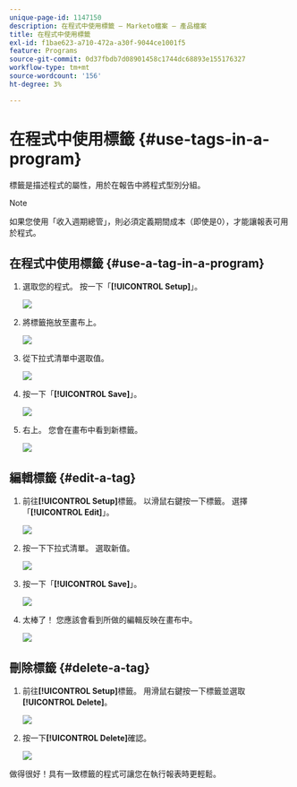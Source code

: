 ```yaml
---
unique-page-id: 1147150
description: 在程式中使用標籤 — Marketo檔案 — 產品檔案
title: 在程式中使用標籤
exl-id: f1bae623-a710-472a-a30f-9044ce1001f5
feature: Programs
source-git-commit: 0d37fbdb7d08901458c1744dc68893e155176327
workflow-type: tm+mt
source-wordcount: '156'
ht-degree: 3%

---
```


# 在程式中使用標籤 {#use-tags-in-a-program}

標籤是描述程式的屬性，用於在報告中將程式型別分組。

>[!NOTE]
>
>如果您使用「收入週期總管」，則必須定義期間成本（即使是0），才能讓報表可用於程式。

## 在程式中使用標籤 {#use-a-tag-in-a-program}

1. 選取您的程式。 按一下「**[!UICONTROL Setup]**」。

   ![](assets/use-tags-in-a-program-1.png)

1. 將標籤拖放至畫布上。

   ![](assets/use-tags-in-a-program-2.png)

1. 從下拉式清單中選取值。

   ![](assets/use-tags-in-a-program-3.png)

1. 按一下「**[!UICONTROL Save]**」。

   ![](assets/use-tags-in-a-program-4.png)

1. 右上。 您會在畫布中看到新標籤。

   ![](assets/use-tags-in-a-program-5.png)

## 編輯標籤 {#edit-a-tag}

1. 前往&#x200B;**[!UICONTROL Setup]**&#x200B;標籤。 以滑鼠右鍵按一下標籤。 選擇「**[!UICONTROL Edit]**」。

   ![](assets/use-tags-in-a-program-6.png)

1. 按一下下拉式清單。 選取新值。

   ![](assets/use-tags-in-a-program-7.png)

1. 按一下「**[!UICONTROL Save]**」。

   ![](assets/use-tags-in-a-program-8.png)

1. 太棒了！ 您應該會看到所做的編輯反映在畫布中。

   ![](assets/use-tags-in-a-program-9.png)

## 刪除標籤  {#delete-a-tag}

1. 前往&#x200B;**[!UICONTROL Setup]**&#x200B;標籤。 用滑鼠右鍵按一下標籤並選取&#x200B;**[!UICONTROL Delete]**。

   ![](assets/use-tags-in-a-program-10.png)

1. 按一下&#x200B;**[!UICONTROL Delete]**&#x200B;確認。

   ![](assets/use-tags-in-a-program-11.png)

做得很好！具有一致標籤的程式可讓您在執行報表時更輕鬆。
